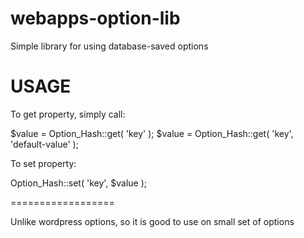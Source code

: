 webapps-option-lib
==================

Simple library for using database-saved options

USAGE
==================

To get property, simply call:

$value = Option_Hash::get( 'key' );
$value = Option_Hash::get( 'key', 'default-value' );

To set property:

Option_Hash::set( 'key', $value );

==================

Unlike wordpress options, so it is good to use on small set of options